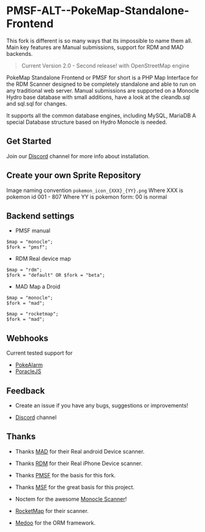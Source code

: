 # PMSF-ALT--PokeMap-Standalone-Frontend

This fork is different is so many ways that its impossible to name them all. Main key features are Manual submissions, support for RDM and MAD backends. 

> Current Version 2.0 - Second release! with OpenStreetMap engine

PokeMap Standalone Frontend or PMSF for short is a PHP Map Interface for the RDM Scanner designed to be completely standalone and able to run on any traditional web server. Manual submissions are supported on a Monocle Hydro base database with small additions, have a look at the cleandb.sql and sql.sql for changes.

It supports all the common database engines, including MySQL, MariaDB
A special Database structure based on Hydro Monocle is needed.

## Get Started
Join our [Discord](https://discord.gg/yGujp8D) channel for more info about installation.

## Create your own Sprite Repository
Image naming convention `pokemon_icon_{XXX}_{YY}.png`
Where XXX is pokemon id 001 - 807
Where YY is pokemon form: 00 is normal

## Backend settings

* PMSF manual
```
$map = "monocle";
$fork = "pmsf";
```

* RDM Real device map
```
$map = "rdm";
$fork = "default" OR $fork = "beta";
```

* MAD Map a Droid 
```
$map = "monocle";
$fork = "mad";

$map = "rocketmap";
$fork = "mad";
```

## Webhooks
Current tested support for
* [PokeAlarm](https://github.com/PokeAlarm/PokeAlarm)
* [PoracleJS](https://github.com/KartulUdus/PoracleJS)

## Feedback
* Create an issue if you have any bugs, suggestions or improvements!

* [Discord](https://discord.gg/yGujp8D) channel

## Thanks
* Thanks [MAD](https://github.com/Map-A-Droid/MAD) for their Real android Device scanner.

* Thanks [RDM](https://github.com/123FLO321/RealDeviceMap) for their Real iPhone Device scanner.

* Thanks [PMSF](https://github.com/Glennmen/PMSF) for the basis for this fork.

* Thanks [MSF](https://github.com/Nuro/MSF) for the great basis for this project.

* Noctem for the awesome [Monocle Scanner](https://github.com/Noctem/Monocle)!

* [RocketMap](https://github.com/RocketMap/RocketMap) for their scanner.

* [Medoo](http://medoo.in) for the ORM framework.
